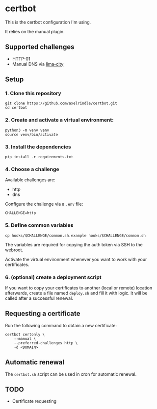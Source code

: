 # certbot

This is the certbot configuration I'm using.

It relies on the manual plugin.

## Supported challenges

- HTTP-01
- Manual DNS via [lima-city](https://www.lima-city.de/)

## Setup

### 1. Clone this repository

```shell
git clone https://github.com/axelrindle/certbot.git
cd certbot
```

### 2. Create and activate a virtual environment:

```shell
python3 -m venv venv
source venv/bin/activate
```

### 3. Install the dependencies

```shell
pip install -r requirements.txt
```

### 4. Choose a challenge

Available challenges are:

- http
- dns

Configure the challenge via a `.env` file:

```
CHALLENGE=http
```

### 5. Define common variables

```shell
cp hooks/$CHALLENGE/common.sh.example hooks/$CHALLENGE/common.sh
```

The variables are required for copying the auth token via SSH to the webroot.

Activate the virtual environment whenever you want to work
with your certificates.

### 6. (optional) create a deployment script

If you want to copy your certificates to another (local or remote) location
afterwards, create a file named `deploy.sh` and fill it with logic. It will
be called after a successful renewal.

## Requesting a certificate
 
Run the following command to obtain a new certificate:

```shell
certbot certonly \
    --manual \
    --preferred-challenges http \
    -d <DOMAIN>
```

## Automatic renewal

The `certbot.sh` script can be used in cron for automatic renewal.

## TODO

- Certificate requesting
